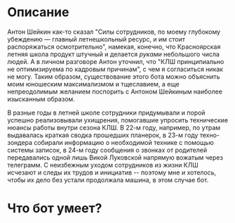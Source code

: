 # Описание
Антон Шейкин как-то сказал "Силы сотрудников, по моему глубокому убеждению — главный летнешкольный ресурс, и им стоит распоряжаться осмотрительно", намекая, конечно, что Красноярская летняя школа продукт штучный и делается *руками* небольшого числа людей. А в личном разговоре Антон уточнил, что "КЛШ принципиально не оптимизируема по кадровым причинам", с чем я согласиться никак не могу. Таким образом, существование этого бота можно объяснить моим юношеским максимализмом и тщеславием, а еще непреодолимым желанием поспорить с Антоном Шейкиным наиболее изысканным образом. 

В разные годы в летней школе сотрудники придумывали и порой успешно реализовывали ухищрения, помогавшие упросить технические нюансы работы внутри сезона КЛШ. В 22-м году, например, по утрам выдавалась краткая сводка прошедших планерок, в 23-м году техно-зондера собирали информацию о необходимой технике с помощью системы записок, в 24-м году сообщения о звонках от родителей передавались одной лишь Викой Луковской напрямую вожатым через телеграмм. С неизбежным уходом сотрудников из жизни КЛШ исчезают и следы их трудов и инициатив -- поэтому мне и хотелось, чтобы их дело без устали продолжала машина, в этом случае бот. 

# Что бот умеет?

